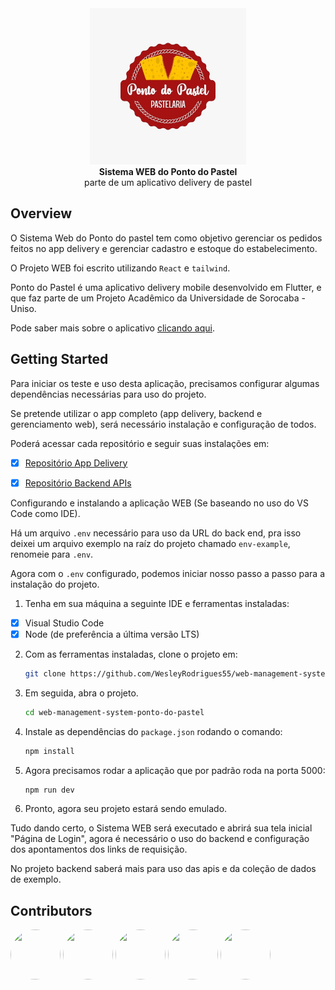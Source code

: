 <div align="center">
    <img src="https://github.com/WesleyRodrigues55/app-delivery-ponto-do-pastel/raw/main/img/logo-pastel-fundo-branco.jpg?raw=true" alt="Logo" width="250" height="250" />
    <br>
    <b>Sistema WEB do Ponto do Pastel</b>
    <br>
    <span>parte de um aplicativo delivery de pastel</span>
</div>


## Overview

O Sistema Web do Ponto do pastel tem como objetivo gerenciar os pedidos feitos no app delivery e gerenciar cadastro e estoque do estabelecimento.

O Projeto WEB foi escrito utilizando `React` e `tailwind`.

Ponto do Pastel é uma aplicativo delivery mobile desenvolvido em Flutter, e que faz parte de um Projeto Acadêmico da Universidade de Sorocaba  - Uniso.

Pode saber mais sobre o aplicativo [clicando aqui](https://github.com/WesleyRodrigues55/app-delivery-ponto-do-pastel).


## Getting Started

Para iniciar os teste e uso desta aplicação, precisamos configurar algumas dependências necessárias para uso do projeto.

Se pretende utilizar o app completo (app delivery, backend e gerenciamento web), será necessário instalação e configuração de todos.

Poderá acessar cada repositório e seguir suas instalações em:
- [X] [Repositório App Delivery](https://github.com/WesleyRodrigues55/app-delivery-ponto-do-pastel)
- [X] [Repositório Backend APIs](https://github.com/WesleyRodrigues55/backend-delivery-ponto-do-pastel)


Configurando e instalando a aplicação WEB (Se baseando no uso do VS Code como IDE).

Há um arquivo `.env` necessário para uso da URL do back end, pra isso deixei um arquivo exemplo na raíz do projeto chamado `env-example`, renomeie para `.env`.

Agora com o `.env` configurado, podemos iniciar nosso passo a passo para a instalação do projeto.

1. Tenha em sua máquina a seguinte IDE e ferramentas instaladas:
- [x] Visual Studio Code
- [x] Node (de preferência a última versão LTS)

2. Com as ferramentas instaladas, clone o projeto em:
    ```sh
    git clone https://github.com/WesleyRodrigues55/web-management-system-ponto-do-pastel.git
    ```

3. Em seguida, abra o projeto.
    ```sh
    cd web-management-system-ponto-do-pastel
    ```

4. Instale as dependências do `package.json` rodando o comando:
    ```sh
    npm install
    ```

5. Agora precisamos rodar a aplicação que por padrão roda na porta 5000:
    ```sh
    npm run dev
    ```

6. Pronto, agora seu projeto estará sendo emulado.


Tudo dando certo, o Sistema WEB será executado e abrirá sua tela inicial "Página de Login", agora é necessário o uso do backend e configuração dos apontamentos dos links de requisição.

No projeto backend saberá mais para uso das apis e da coleção de dados de exemplo.


## Contributors

[<img src="https://avatars.githubusercontent.com/u/74609771?v=4" width="80" height="80" style="border-radius: 100%">](https://github.com/WesleyRodrigues55)
[<img src="https://avatars.githubusercontent.com/u/116026829?v=4" width="80" height="80" style="border-radius: 100%">](https://github.com/Encattani)
[<img src="https://avatars.githubusercontent.com/u/101207959?v=4" width="80" height="80" style="border-radius: 100%">](https://github.com/marilialloureiro)
[<img src="https://avatars.githubusercontent.com/u/134734144?v=4" width="80" height="80" style="border-radius: 100%">](https://github.com/joaooliveira376)
[<img src="https://avatars.githubusercontent.com/u/100249233?v=4" width="80" height="80" style="border-radius: 100%">](https://github.com/lucassuzuki)